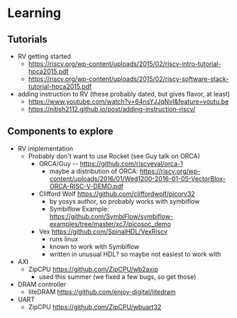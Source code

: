 # Learning

## Tutorials

* RV getting started
	 *  https://riscv.org/wp-content/uploads/2015/02/riscv-intro-tutorial-hpca2015.pdf
	 *   https://riscv.org/wp-content/uploads/2015/02/riscv-software-stack-tutorial-hpca2015.pdf
*	adding instruction to RV (these probably dated, but gives flavor, at least)
  	  *  https://www.youtube.com/watch?v=64nsYJJqNvI&feature=youtu.be
	  * https://nitish2112.github.io/post/adding-instruction-riscv/


## Components to explore

* RV implementation
  * Probably don't want to use Rocket (see Guy talk on ORCA)
	  * ORCA/Guy -- https://github.com/riscveval/orca-1
	     * maybe a distribution of ORCA: https://riscv.org/wp-content/uploads/2016/01/Wed1200-2016-01-05-VectorBlox-ORCA-RISC-V-DEMO.pdf
	 * Clifford Wolf https://github.com/cliffordwolf/picorv32
	     * by yosys author, so probably works with symbiflow
	     * Symbiflow Example: https://github.com/SymbiFlow/symbiflow-examples/tree/master/xc7/picosoc_demo
	 * Vex https://github.com/SpinalHDL/VexRiscv
	     * runs linux
	     * known to work with Symbiflow
		 * written in  unusual HDL? so maybe not easiest to work with
* AXI
     * ZipCPU https://github.com/ZipCPU/wb2axip
        * used this summer (we fixed a few bugs, so get those)
* DRAM controller
	* liteDRAM https://github.com/enjoy-digital/litedram
* UART
    * ZipCPU https://github.com/ZipCPU/wbuart32





